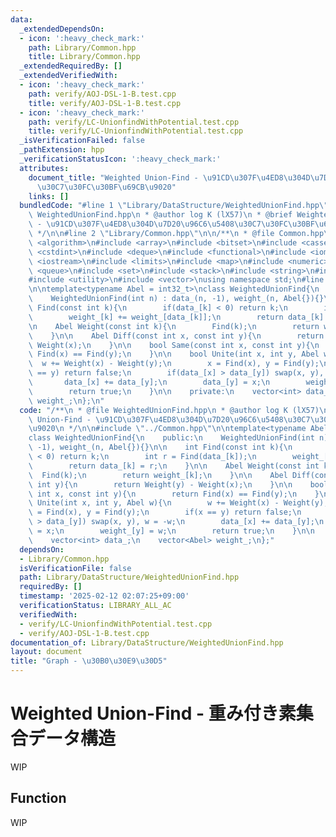 ```yaml
---
data:
  _extendedDependsOn:
  - icon: ':heavy_check_mark:'
    path: Library/Common.hpp
    title: Library/Common.hpp
  _extendedRequiredBy: []
  _extendedVerifiedWith:
  - icon: ':heavy_check_mark:'
    path: verify/AOJ-DSL-1-B.test.cpp
    title: verify/AOJ-DSL-1-B.test.cpp
  - icon: ':heavy_check_mark:'
    path: verify/LC-UnionfindWithPotential.test.cpp
    title: verify/LC-UnionfindWithPotential.test.cpp
  _isVerificationFailed: false
  _pathExtension: hpp
  _verificationStatusIcon: ':heavy_check_mark:'
  attributes:
    document_title: "Weighted Union-Find - \u91CD\u307F\u4ED8\u304D\u7D20\u96C6\u5408\
      \u30C7\u30FC\u30BF\u69CB\u9020"
    links: []
  bundledCode: "#line 1 \"Library/DataStructure/WeightedUnionFind.hpp\"\n/**\n * @file\
    \ WeightedUnionFind.hpp\n * @author log K (lX57)\n * @brief Weighted Union-Find\
    \ - \u91CD\u307F\u4ED8\u304D\u7D20\u96C6\u5408\u30C7\u30FC\u30BF\u69CB\u9020\n\
    \ */\n\n#line 2 \"Library/Common.hpp\"\n\n/**\n * @file Common.hpp\n */\n\n#include\
    \ <algorithm>\n#include <array>\n#include <bitset>\n#include <cassert>\n#include\
    \ <cstdint>\n#include <deque>\n#include <functional>\n#include <iomanip>\n#include\
    \ <iostream>\n#include <limits>\n#include <map>\n#include <numeric>\n#include\
    \ <queue>\n#include <set>\n#include <stack>\n#include <string>\n#include <tuple>\n\
    #include <utility>\n#include <vector>\nusing namespace std;\n#line 8 \"Library/DataStructure/WeightedUnionFind.hpp\"\
    \n\ntemplate<typename Abel = int32_t>\nclass WeightedUnionFind{\n    public:\n\
    \    WeightedUnionFind(int n) : data_(n, -1), weight_(n, Abel{}){}\n\n    int\
    \ Find(const int k){\n        if(data_[k] < 0) return k;\n        int r = Find(data_[k]);\n\
    \        weight_[k] += weight_[data_[k]];\n        return data_[k] = r;\n    }\n\
    \n    Abel Weight(const int k){\n        Find(k);\n        return weight_[k];\n\
    \    }\n\n    Abel Diff(const int x, const int y){\n        return Weight(y) -\
    \ Weight(x);\n    }\n\n    bool Same(const int x, const int y){\n        return\
    \ Find(x) == Find(y);\n    }\n\n    bool Unite(int x, int y, Abel w){\n      \
    \  w += Weight(x) - Weight(y);\n        x = Find(x), y = Find(y);\n        if(x\
    \ == y) return false;\n        if(data_[x] > data_[y]) swap(x, y), w = -w;\n \
    \       data_[x] += data_[y];\n        data_[y] = x;\n        weight_[y] = w;\n\
    \        return true;\n    }\n\n    private:\n    vector<int> data_;\n    vector<Abel>\
    \ weight_;\n};\n"
  code: "/**\n * @file WeightedUnionFind.hpp\n * @author log K (lX57)\n * @brief Weighted\
    \ Union-Find - \u91CD\u307F\u4ED8\u304D\u7D20\u96C6\u5408\u30C7\u30FC\u30BF\u69CB\
    \u9020\n */\n\n#include \"../Common.hpp\"\n\ntemplate<typename Abel = int32_t>\n\
    class WeightedUnionFind{\n    public:\n    WeightedUnionFind(int n) : data_(n,\
    \ -1), weight_(n, Abel{}){}\n\n    int Find(const int k){\n        if(data_[k]\
    \ < 0) return k;\n        int r = Find(data_[k]);\n        weight_[k] += weight_[data_[k]];\n\
    \        return data_[k] = r;\n    }\n\n    Abel Weight(const int k){\n      \
    \  Find(k);\n        return weight_[k];\n    }\n\n    Abel Diff(const int x, const\
    \ int y){\n        return Weight(y) - Weight(x);\n    }\n\n    bool Same(const\
    \ int x, const int y){\n        return Find(x) == Find(y);\n    }\n\n    bool\
    \ Unite(int x, int y, Abel w){\n        w += Weight(x) - Weight(y);\n        x\
    \ = Find(x), y = Find(y);\n        if(x == y) return false;\n        if(data_[x]\
    \ > data_[y]) swap(x, y), w = -w;\n        data_[x] += data_[y];\n        data_[y]\
    \ = x;\n        weight_[y] = w;\n        return true;\n    }\n\n    private:\n\
    \    vector<int> data_;\n    vector<Abel> weight_;\n};"
  dependsOn:
  - Library/Common.hpp
  isVerificationFile: false
  path: Library/DataStructure/WeightedUnionFind.hpp
  requiredBy: []
  timestamp: '2025-02-12 02:07:25+09:00'
  verificationStatus: LIBRARY_ALL_AC
  verifiedWith:
  - verify/LC-UnionfindWithPotential.test.cpp
  - verify/AOJ-DSL-1-B.test.cpp
documentation_of: Library/DataStructure/WeightedUnionFind.hpp
layout: document
title: "Graph - \u30B0\u30E9\u30D5"
---
```


<script type="text/javascript" async src="https://cdnjs.cloudflare.com/ajax/libs/mathjax/2.7.7/MathJax.js?config=TeX-MML-AM_CHTML">
</script>
<script type="text/x-mathjax-config">
 MathJax.Hub.Config({
 tex2jax: {
 inlineMath: [['$', '$'] ],
 displayMath: [ ['$$','$$'], ["\\[","\\]"] ]
 }
 });
</script>

# Weighted Union-Find - 重み付き素集合データ構造

WIP

## Function

WIP